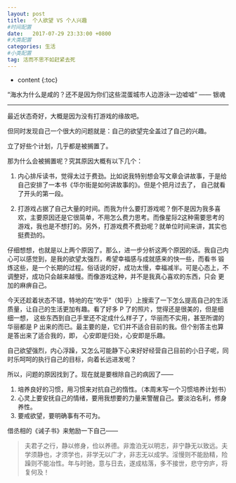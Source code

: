 ```yaml
---
layout: post
title:  个人欲望 VS 个人兴趣
#时间配置
date:   2017-07-29 23:33:00 +0800
#大类配置
categories: 生活
#小类配置
tag: 活而不思不如赶紧去死
---
```


* content
{:toc}



“海水为什么是咸的？还不是因为你们这些混蛋城市人边游泳一边嘘嘘”  —— 银魂

-----------------------------------------

最近状态奇好，大概是因为没有打游戏的缘故吧。

但同时发现自己一个很大的问题就是：自己的欲望完全盖过了自己的兴趣。

立了好些个计划，几乎都是被搁置了。

那为什么会被搁置呢？究其原因大概有以下几个：

1. 内心排斥读书，觉得太过于费劲。比如说我特别想会写文章会讲故事，于是给自己安排了一本书《华尔街是如何讲故事的》。但是个把月过去了，
自己就看了开头的第一段。

2. 打游戏占据了自己大量的时间。而我为什么要打游戏呢？倒不是因为我多喜欢，主要原因还是它很简单，不用怎么费力思考。而像星际2这种需要思考的
游戏，我也是不想打的。另外，打游戏费不费劲呢？就单位时间来讲，其实也挺费劲的。

仔细想想，也就是以上两个原因了。那么，进一步分析这两个原因的话。我自己内心可以感觉到，是我的欲望太强烈，希望幸福感与成就感来的快一些，而看书
锻炼这些，是一个长期的过程。俗话说的好，成功太慢，幸福减半。可是心态上，不调整好，成功只会越来越慢。而像游戏这种，并不是我真心喜欢的东西，只会
更加的麻痹自己。

今天还趁着状态不错，特地的在“吹乎”（知乎）上搜索了一下怎么提高自己的生活质量，让自己的生活更加有趣。看了好多 P 了的照片，觉得还是很美的，但是细细一想，
这些东西到自己手里还不定成什么样子了，华丽而不实用，甚至所谓的华丽都是 P 出来的而已。最主要的是，它们并不适合目前的我。但个别答主也算是答出来了适合我的，即，
心安即是归处，心安即是乐趣。

自己欲望强烈，内心浮躁，又怎么可能静下心来好好经营自己目前的小日子呢，同时乐呵呵的执行自己的目标，向着长远进发呢？

所以，问题的原因找到了。现在就是要根除自己的病因了——

1. 培养良好的习惯，用习惯来对抗自己的惰性。（本周末写一个习惯培养计划书）
2. 心灵上要安抚自己的情绪，要用我想要的力量来警醒自己。要淡泊名利，修身养性。
3. 要戒欲望，要明确事有不可为。

借丞相的《诫子书》来勉励一下自己——

> 夫君子之行，静以修身，俭以养德。非澹泊无以明志，非宁静无以致远。夫学须静也，才须学也，非学无以广才，非志无以成学。淫慢则不能励精，险躁则不能冶性。年与时驰，意与日去，遂成枯落，多不接世，悲守穷庐，将复何及！



